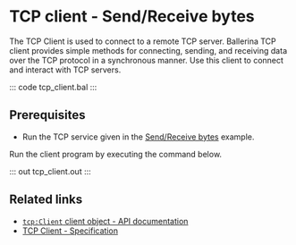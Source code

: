 # TCP client - Send/Receive bytes

The TCP Client is used to connect to a remote TCP server. Ballerina TCP client provides simple methods for connecting, sending, and receiving data over the TCP protocol in a synchronous manner. Use this client to connect and interact with TCP servers.

::: code tcp_client.bal :::

## Prerequisites
- Run the TCP service given in the [Send/Receive bytes](/learn/by-example/tcp-listener/) example.

Run the client program by executing the command below.

::: out tcp_client.out :::

## Related links
- [`tcp:Client` client object - API documentation](https://lib.ballerina.io/ballerina/tcp/latest/clients/Client)
- [TCP Client - Specification](/spec/tcp/#4-client)
